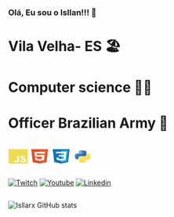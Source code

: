 ### Olá, Eu sou o Isllan!!! 👋
# Vila Velha- ES 🏖️
# Computer science 👨‍💻
# Officer Brazilian Army 🔰

<div style="display: inline_block"><br>
  <img align="center" alt="Rafa-Js" height="30" width="40" src="https://raw.githubusercontent.com/devicons/devicon/master/icons/javascript/javascript-plain.svg">
  <img align="center" alt="Rafa-HTML" height="30" width="40" src="https://raw.githubusercontent.com/devicons/devicon/master/icons/html5/html5-original.svg">
  <img align="center" alt="Rafa-CSS" height="30" width="40" src="https://raw.githubusercontent.com/devicons/devicon/master/icons/css3/css3-original.svg">
  <img align="center" alt="Rafa-Python" height="30" width="40" src="https://raw.githubusercontent.com/devicons/devicon/master/icons/python/python-original.svg">
</div>

##

[![Twitch](https://img.shields.io/badge/Twitch-9146FF?style=for-the-badge&logo=twitch&logoColor=white)](https://www.twitch.tv/crazyonegg)
[![Youtube](https://img.shields.io/badge/YouTube-FF0000?style=for-the-badge&logo=youtube&logoColor=white)](https://www.youtube.com/channel/UCyazkMAboHmiK7MO2a-fKLw/videos)
[![Linkedin](https://img.shields.io/badge/YouTube-FF0000?style=for-the-badge&logo=youtube&logoColor=white)](https://www.linkedin.com/in/isllantoso/)

##

![Isllarx GitHub stats](https://github-readme-stats.vercel.app/api?username=Isllanrx&show_icons=true&theme=dracula)

